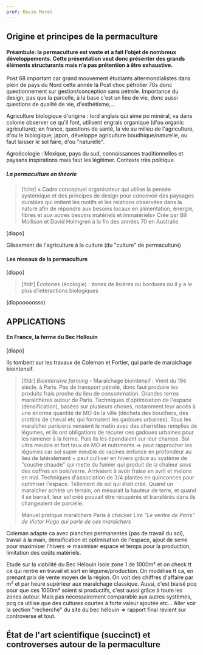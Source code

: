 ```yaml
---
prof: Kevin Morel
---
```


## Origine et principes de la permaculture

#### Préambule: la permaculture est vaste et a fait l’objet de nombreux développements. Cette présentation veut donc présenter des grands éléments structurants mais n’a pas prétention à être exhaustive.


Post 68 important car grand mouvement étudiants altermondialistes dans plein de pays du Nord cette année là
Post choc pétrolier 70s donc questionnement sur gestion/conception sans pétrole.
Importance du design, pas que la parcelle, à la base c'est un lieu de vie, donc aussi questions de qualité de vie, d'esthétisme,...

Agriculture biologique d'origine : lord anglais qui aime po minéral, va dans colonie observer ce qu'il font, utilisent engrais organique (d'ou organic agriculture); en france, questions de santé, la vie au milieu de l'agriculture, d'ou le biologique; japon, développe agriculture boudhique/naturelle, ou faut laisser le sol faire, d'ou "naturelle". 

Agroécologie : Mexique, pays du sud, connaissances traditionnelles et paysans inspirations mais faut les légitimer. Contexte très politique.

##### La permaculture en théorie 

>[!cite] « Cadre conceptuel organisateur qui utilise la pensée systémique et des principes de design pour concevoir des paysages durables qui imitent les motifs et les relations observées dans la nature afin de répondre aux besoins locaux en alimentation, énergie, fibres et aux autres besoins matériels et immatériels» 
>Crée par Bill Mollison et David Holmgren à la fin des années 70 en Australie



[diapo]


Glissement de l'agriculture à la culture (du "culture" de permaculture)


#### Les réseaux de la permaculture 


[diapo]




>[!tldr] Écotones (écologie) : zones de lisières ou bordures où il y a le plus d'interactions biologiques


(diapooooosss)


## APPLICATIONS

#### En France, la ferme du Bec Hellouin
[diapo]

Ils tombent sur les travaux de Coleman et Fortier, qui parle de maraichage biointensif.

>[!tldr] *Biointensive farming* - Maraîchage biointensif : 
>Vient du 19è siècle, à Paris. Pas de transport pétrolé, donc faut produire les produits frais proche du lieu de consommation. 
>Grandes terres maraîchères autour de Paris. Techniques d'optimisation de l'espace (densification), basées sur plusieurs choses, notamment leur accès à une énorme quantité de MO de la ville (déchets des bouchers, des crottins de cheval etc qui formaient les gadoues urbaines). Tous les maraîcher parisiens venaient le matin avec des charrettes remplies de légumes, et ils ont obligations de récurer ces gadoues urbaines pour les ramener à la ferme. Puis ils les épandaient sur leur champs. Sol ultra meuble et fort taux de MO et nutriments => peut rapprocher les légumes car sol super meuble dc racines enfonce en profondeur au lieu de latéralement + peut cultiver en hivers grâce au système de "couche chaude" qui mette du fumier qui produit de la chaleur sous des coffres en bois/verre. Arrivaient à avoir fraise en avril et melons en mai. Techniques d'association de 3/4 plantes en quinconces pour optimiser l'espace. Tellement de sol qui était créé. Quand un maraîcher achète un terrain, on mesurait la hauteur de terre, et quand il se barrait, leur sol créé pouvait être récupérés et transférés dans ils changeaient de parcelle.
>
>Manuel pratique maraîchers Paris à checker
>*Lire "Le ventre de Paris" de Victor Hugo qui parle de ces maraîchers*

Coleman adapte ca avec planches permanentes (pas de travail du sol), travail à la main, densification et optimisation de l'espace, ajout de serre pour maximiser l'hivers => maximiser espace et temps pour la production, limitation des coûts matériels.

Etude sur la viabilité du Bec Hélouin
Isole zone 1 de 1000m² et on check tt ce qui rentre en travail et sort en légume/production.
On modélise tt ca, en prenant prix de vente moyen de la région. On voit des chiffres d'affaire par m² et par heure supérieur aux maraîchage classique.
Aussi, c'est biaisé pcq pour que ces 1000m² soient si productifs, c'est aussi grâce à toute les zones autour.
Mais pas nécessairement comparable aux autres systèmes, pcq ca utilise que des cultures courtes à forte valeur ajoutée etc...
Aller voir la section "recherche" du site du bec hélouin => rapport final revient sur controverse et tout.

## État de l'art scientifique (succinct) et controverses autour de la permaculture











